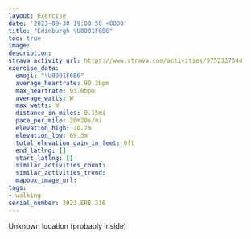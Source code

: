 ```yaml
---
layout: Exercise
date: '2023-08-30 19:00:50 +0000'
title: "Edinburgh \U0001F6B6"
toc: true
image:
description:
strava_activity_url: https://www.strava.com/activities/9752337344
exercise_data:
  emoji: "\U0001F6B6"
  average_heartrate: 90.3bpm
  max_heartrate: 93.0bpm
  average_watts: W
  max_watts: W
  distance_in_miles: 0.15mi
  pace_per_mile: 20m20s/mi
  elevation_high: 70.7m
  elevation_low: 69.3m
  total_elevation_gain_in_feet: 0ft
  end_latlng: []
  start_latlng: []
  similar_activities_count:
  similar_activities_trend:
  mapbox_image_url:
tags:
- walking
serial_number: 2023.ERE.316
---
```

Unknown location (probably inside)
